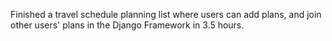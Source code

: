 Finished a travel schedule planning list where users can add plans, and join other users' plans in the Django Framework in 3.5 hours. 
